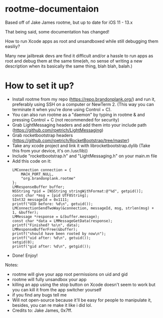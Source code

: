# rootme-documentaion
Based off of Jake James rootme, but up to date for iOS 11 - 13.x

That being said, some documentation has changed!

How to run Xcode apps as root and unsandboxed while still debugging them easiliy?

Many new jailbreak devs are find it difficult and/or a hassle to run apps as root and debug them at the same time(eh, no sense of writing a new description when its basically the same thing, blah blah, balah.)

# How to set it up?

- Install rootme from my repo (https://repo.brandonplank.org/) and run it, preferably using SSH on a computer or NewTerm 2. (This way you can terminate it when you're done using Control + C). 
- You can also run rootme as a "daemon" by typing in rootme & and pressing Control + C (not recommended for security)
- Grab LightMessaging headers and add them into your include path (https://github.com/rpetrich/LightMessaging)
- Grab rocketbootstrap headers (https://github.com/rpetrich/RocketBootstrap/tree/master)
- Take any xcode project and link it with librocketbootstrap.dylib (Take this from your device, it's on /usr/lib))
- Include "rocketbootstrap.h" and "LightMessaging.h" on your main.m file
- Add this code on it:
    ```
    LMConnection connection = {
        MACH_PORT_NULL,
        "org.brandonplank.rootme"
    };
    LMResponseBuffer buffer;
    NSString *pid = [NSString stringWithFormat:@"%d", getpid()];
    const char *msg = [pid UTF8String];
    SInt32 messageId = 0x1111;
    printf("UID before: %d\n", getuid());
    LMConnectionSendTwoWay(&connection, messageId, msg, strlen(msg) + 1, &buffer);
    LMMessage *response = &(buffer.message);
    const char *data = LMMessageGetData(response);
    printf("Finished? %s\n", data);
    LMResponseBufferFree(&buffer);
    printf("should have been rooted by now\n");
    printf("uid after: %d\n", getuid());
    setgid(0);
    printf("gid after: %d\n", getgid());
    ```
- Done! Enjoy!

Notes:
- rootme will give your app root permissions on uid and gid
- rootme will fully unsandbox your app
- killing an app using the stop button on Xcode doesn't seem to work but you can kill it from the app switcher yourself
- if you find any bugs tell me
- Will not open-source because it'll be easy for people to manipulate it, besides, you can re make it like i did lol.
- Credits to: Jake James, 0x7ff.
